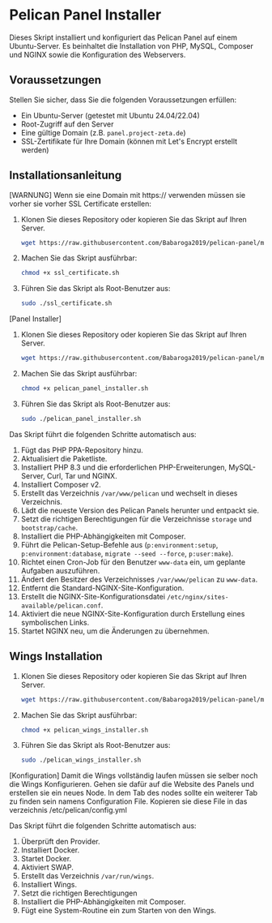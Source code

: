 # Pelican Panel Installer

Dieses Skript installiert und konfiguriert das Pelican Panel auf einem Ubuntu-Server. Es beinhaltet die Installation von PHP, MySQL, Composer und NGINX sowie die Konfiguration des Webservers.

## Voraussetzungen

Stellen Sie sicher, dass Sie die folgenden Voraussetzungen erfüllen:
- Ein Ubuntu-Server (getestet mit Ubuntu 24.04/22.04)
- Root-Zugriff auf den Server
- Eine gültige Domain (z.B. `panel.project-zeta.de`)
- SSL-Zertifikate für Ihre Domain (können mit Let's Encrypt erstellt werden)

## Installationsanleitung

[WARNUNG] Wenn sie eine Domain mit https:// verwenden müssen sie vorher sie vorher SSL Certificate erstellen:

1. Klonen Sie dieses Repository oder kopieren Sie das Skript auf Ihren Server.

    ```bash
    wget https://raw.githubusercontent.com/Babaroga2019/pelican-panel/main/ssl_certificate.sh
    ```

2. Machen Sie das Skript ausführbar:

    ```bash
    chmod +x ssl_certificate.sh
    ```

3. Führen Sie das Skript als Root-Benutzer aus:

    ```bash
    sudo ./ssl_certificate.sh
    ```

[Panel Installer]

1. Klonen Sie dieses Repository oder kopieren Sie das Skript auf Ihren Server.

    ```bash
    wget https://raw.githubusercontent.com/Babaroga2019/pelican-panel/main/pelican_panel_installer.sh
    ```

2. Machen Sie das Skript ausführbar:

    ```bash
    chmod +x pelican_panel_installer.sh
    ```

3. Führen Sie das Skript als Root-Benutzer aus:

    ```bash
    sudo ./pelican_panel_installer.sh
    ```

Das Skript führt die folgenden Schritte automatisch aus:

1. Fügt das PHP PPA-Repository hinzu.
2. Aktualisiert die Paketliste.
3. Installiert PHP 8.3 und die erforderlichen PHP-Erweiterungen, MySQL-Server, Curl, Tar und NGINX.
4. Installiert Composer v2.
5. Erstellt das Verzeichnis `/var/www/pelican` und wechselt in dieses Verzeichnis.
6. Lädt die neueste Version des Pelican Panels herunter und entpackt sie.
7. Setzt die richtigen Berechtigungen für die Verzeichnisse `storage` und `bootstrap/cache`.
8. Installiert die PHP-Abhängigkeiten mit Composer.
9. Führt die Pelican-Setup-Befehle aus (`p:environment:setup`, `p:environment:database`, `migrate --seed --force`, `p:user:make`).
10. Richtet einen Cron-Job für den Benutzer `www-data` ein, um geplante Aufgaben auszuführen.
11. Ändert den Besitzer des Verzeichnisses `/var/www/pelican` zu `www-data`.
12. Entfernt die Standard-NGINX-Site-Konfiguration.
13. Erstellt die NGINX-Site-Konfigurationsdatei `/etc/nginx/sites-available/pelican.conf`.
14. Aktiviert die neue NGINX-Site-Konfiguration durch Erstellung eines symbolischen Links.
15. Startet NGINX neu, um die Änderungen zu übernehmen.

## Wings Installation

1. Klonen Sie dieses Repository oder kopieren Sie das Skript auf Ihren Server.

    ```bash
    wget https://raw.githubusercontent.com/Babaroga2019/pelican-panel/main/pelican_wings_installer.sh
    ```

2. Machen Sie das Skript ausführbar:

    ```bash
    chmod +x pelican_wings_installer.sh
    ```

3. Führen Sie das Skript als Root-Benutzer aus:

    ```bash
    sudo ./pelican_wings_installer.sh

[Konfiguration]
Damit die Wings vollständig laufen müssen sie selber noch die Wings Konfigurieren.
Gehen sie dafür auf die Website des Panels und erstellen sie ein neues Node.
In dem Tab des nodes sollte ein weiterer Tab zu finden sein namens Configuration File.
Kopieren sie diese File in das verzeichnis /etc/pelican/config.yml

Das Skript führt die folgenden Schritte automatisch aus:

1. Überprüft den Provider.
2. Installiert Docker.
3. Startet Docker.
4. Aktiviert SWAP.
5. Erstellt das Verzeichnis `/var/run/wings`.
6. Installiert Wings.
7. Setzt die richtigen Berechtigungen
8. Installiert die PHP-Abhängigkeiten mit Composer.
9. Fügt eine System-Routine ein zum Starten von den Wings.
